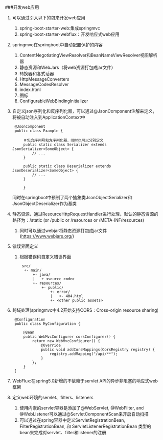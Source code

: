 ###开发web应用
1. 可以通过引入以下的包来开发web应用
	1. spring-boot-starter-web:集成springmvc
	2. spring-boot-starter-webflux：开发响应式web应用 
2. springmvc在springboot中自动配置保护的内容
	1. ContentNegotiatingViewResolver和BeanNameViewResolver视图解析器
	2. 静态资源和WebJars（将web资源打包成jar文件）
	3. 转换器和各式话器
	4. HttpMessageConverters
	5. MessageCodesResolver
	6. index.html
	7. 图标
	8. ConfigurableWebBindingInitializer
3. 自定义json序列化和反序列化器，可以通过@JsonComponent注解来定义，将被自动注入到ApplicationContext中

		@JsonComponent
		public class Example {
		
			＃包含序列号和方序列化器，同时也可以分别定义
			public static class Serializer extends JsonSerializer<SomeObject> {
				// ...
			}
		
			public static class Deserializer extends JsonDeserializer<SomeObject> {
				// ...
			}
		
			} 
	同时在springboot中预制了两个抽象类JsonObjectSerializer和JsonObjectDeserializer作为基类 	
4. 静态资源，通过ResourceHttpRequestHandler进行处理，默认的静态资源的路径为：/static (or /public or /resources or /META-INF/resources)
	1. 同时可以通过webjar将静态资源打包成jar文件(https://www.webjars.org/)
5. 错误界面定义
	1. 根据错误码自定义错误界面

			src/
			 +- main/
			     +- java/
			     |   + <source code>
			     +- resources/
			         +- public/
			             +- error/
			             |   +- 404.html
			             +- <other public assets> 
6. 跨域处理(springmvc中4.2开始支持CORS：Cross-origin resource sharing)

		@Configuration
		public class MyConfiguration {
		
			@Bean
			public WebMvcConfigurer corsConfigurer() {
				return new WebMvcConfigurer() {
					@Override
					public void addCorsMappings(CorsRegistry registry) {
						registry.addMapping("/api/**");
					}
				};
			}
		}	
7. WebFlux:在spring5.0新增的不依赖于servlet API的异步非阻塞的响应式web框架
8. 定义web环境的servlet、filters、listeners
	1. 使用内嵌的servlet容器是添加了@WebServlet, @WebFilter, and @WebListener可以通过@ServletComponentScan来开启自动扫描
	2. 可以通过在spring容器中定义ServletRegistrationBean, FilterRegistrationBean, 和 ServletListenerRegistrationBean 类型的bean来完成对servlet、filter和listener的注册	